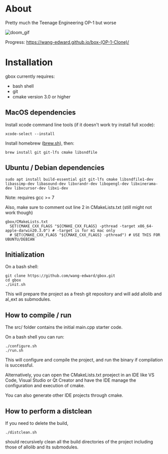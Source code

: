 # About

Pretty much the Teenage Engineering OP-1 but worse

![doom_gif](https://user-images.githubusercontent.com/53409587/165104248-1447658f-bb47-44e4-80aa-21c08de183ec.gif)

Progress: https://wang-edward.github.io/box-(OP-1-Clone)/

# Installation

gbox currently requires:
 * bash shell
 * git
 * cmake version 3.0 or higher

## MacOS dependencies
Install xcode command line tools (if it doesn't work try install full xcode):

    xcode-select --install

Install homebrew ([brew.sh](https://brew.sh)), then:

    brew install git git-lfs cmake libsndfile
    
## Ubuntu / Debian dependencies
    sudo apt install build-essential git git-lfs cmake libsndfile1-dev libassimp-dev libasound-dev libxrandr-dev libopengl-dev libxinerama-dev libxcursor-dev libxi-dev
    
Note: requires gcc >= 7

Also, make sure to comment out line 2 in CMakeLists.txt (still might not work though)   
      
    gbox/CMakeLists.txt
      SET(CMAKE_CXX_FLAGS "${CMAKE_CXX_FLAGS} -pthread -target x86_64-apple-darwin20.3.0") # -target is for m1 mac only
      # SET(CMAKE_CXX_FLAGS "${CMAKE_CXX_FLAGS} -pthread") # USE THIS FOR UBUNTU/DEBIAN

## Initialization
On a bash shell:

    git clone https://github.com/wang-edward/gbox.git
    cd gbox
    ./init.sh

This will prepare the project as a fresh git repository and will add allolib and al_ext as submodules.

## How to compile / run
The src/ folder contains the initial main.cpp starter code.

On a bash shell you can run:

    ./configure.sh
    ./run.sh

This will configure and compile the project, and run the binary if compilation is successful.

Alternatively, you can open the CMakeLists.txt proeject in an IDE like VS Code, Visual Studio or Qt Creator and have the IDE manage the configuration and execution of cmake.

You can also generate other IDE projects through cmake.

## How to perform a distclean
If you need to delete the build,

    ./distclean.sh

should recursively clean all the build directories of the project including those of allolib and its submodules.
